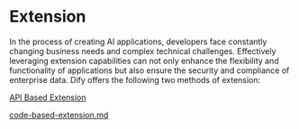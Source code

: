 # Extension

In the process of creating AI applications, developers face constantly changing business needs and complex technical challenges. Effectively leveraging extension capabilities can not only enhance the flexibility and functionality of applications but also ensure the security and compliance of enterprise data. Dify offers the following two methods of extension:

[API Based Extension](api_based_extension/ "mention")

[code-based-extension.md](code-based-extension.md "mention")



